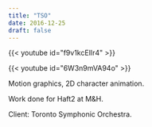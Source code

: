 ```yaml
---
title: "TSO"
date: 2016-12-25
draft: false
---
```


{{< youtube id="f9v1kcElIr4" >}}

{{< youtube id="6W3n9mVA94o" >}}

Motion graphics, 2D character animation.

Work done for Haft2 at M&H.

Client: Toronto Symphonic Orchestra.